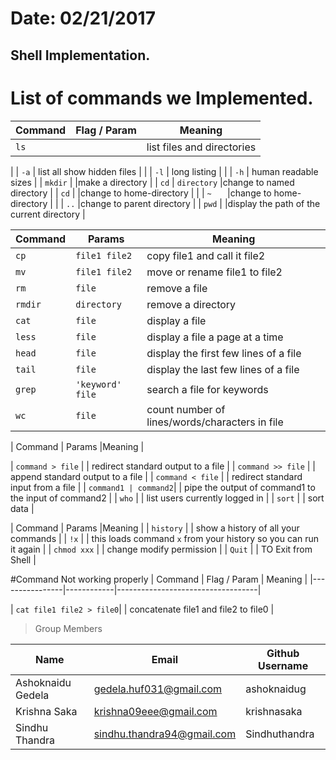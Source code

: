  
# Date: 02/21/2017
## Shell Implementation.
# List of commands we Implemented.

| Command	     | Flag / Param      | Meaning                          |
|---------|-----------|-------------------------------|
| `ls	`           |            | list files and directories |

|                 |    `-a`	     |   list all show hidden files |
|                 |    `-l`	     |    long listing |
|                 |    `-h`	     |    human readable sizes         |
| `mkdir`	       |               |make a directory |
| `cd`           |  `directory` |change to named directory        |
| `cd`	          |              |change to home-directory         |
|                  |   `~	`      |change to home-directory        |
| 	                |   `..`      |change to parent directory                | 
| `pwd`	           |             |display the path of the current directory  |



| Command | Params      |Meaning                                  |
|---------|-----------|-------------------------------|
| `cp `            | `file1 file2`    | copy file1 and call it file2 |
| `mv`             | `file1 file2`    | move or rename file1 to file2 |
| `rm`             | `file`           | remove a file |
| `rmdir`             | `directory`  | remove a directory |
| `cat`             | `file` | display a file |
| `less`             | `file` | display a file a page at a time |
| `head`             | `file` | display the first few lines of a file |
| `tail`             | `file` | display the last few lines of a file |
| `grep`             | `'keyword' file` | search a file for keywords |
| `wc`             | `file` | count number of lines/words/characters in file |


| Command | Params      |Meaning                                  |

| `command > file`   |        | redirect standard output to a file |
| `command >> file`   |        | append standard output to a file |
| `command < file`   |        | redirect standard input from a file |
| `command1 | command2`|      | pipe the output of command1 to the input of command2 |
| `who`       |               | list users currently logged in |
| `sort`               |        | sort data |

| Command | Params      |Meaning                                  |
| `history`   |        | show a history of all your commands |
| `!x`         |       | this loads command `x` from your history so you can run it again |
| `chmod xxx`  |       | change modify permission | 
| `Quit`    |     | TO Exit from Shell | 


#Command Not working properly
| Command	     | Flag / Param      | Meaning                           |
|----------------|------------|-----------------------------------|

| `cat file1 file2 > file0`|  | concatenate file1 and file2 to file0 |



>Group Members
>
| Name     | Email   | Github Username |
|----------|---------|-----------------|
| Ashoknaidu Gedela |gedela.huf031@gmail.com | ashoknaidug |
|Krishna Saka   |krishna09eee@gmail.com | krishnasaka |
| Sindhu Thandra  | sindhu.thandra94@gmail.com | Sindhuthandra |
